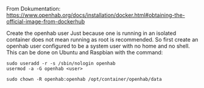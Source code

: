 From Dokumentation:
https://www.openhab.org/docs/installation/docker.html#obtaining-the-official-image-from-dockerhub

Create the openhab user
Just because one is running in an isolated container does not mean running as root is recommended. So first create an openhab user configured to be a system user with no home and no shell. This can be done on Ubuntu and Raspbian with the command:
```
sudo useradd -r -s /sbin/nologin openhab
usermod -a -G openhab <user>

sudo chown -R openhab:openhab /opt/container/openhab/data
```
